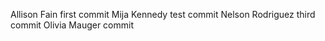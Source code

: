 Allison Fain first commit
Mija Kennedy test commit
Nelson Rodriguez third commit
Olivia Mauger commit
